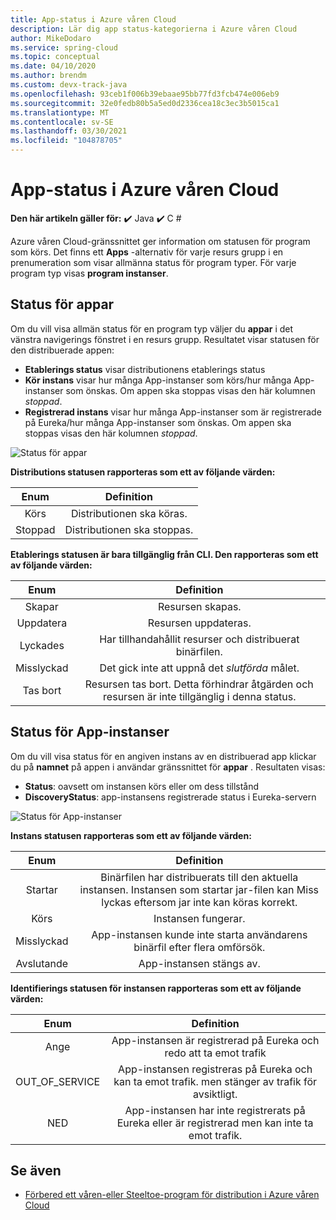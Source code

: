 ```yaml
---
title: App-status i Azure våren Cloud
description: Lär dig app status-kategorierna i Azure våren Cloud
author: MikeDodaro
ms.service: spring-cloud
ms.topic: conceptual
ms.date: 04/10/2020
ms.author: brendm
ms.custom: devx-track-java
ms.openlocfilehash: 93ceb1f006b39ebaae95bb77fd3fcb474e006eb9
ms.sourcegitcommit: 32e0fedb80b5a5ed0d2336cea18c3ec3b5015ca1
ms.translationtype: MT
ms.contentlocale: sv-SE
ms.lasthandoff: 03/30/2021
ms.locfileid: "104878705"
---
```

# <a name="app-status-in-azure-spring-cloud"></a>App-status i Azure våren Cloud

**Den här artikeln gäller för:** ✔️ Java ✔️ C #

Azure våren Cloud-gränssnittet ger information om statusen för program som körs.  Det finns ett **Apps** -alternativ för varje resurs grupp i en prenumeration som visar allmänna status för program typer.  För varje program typ visas **program instanser**.

## <a name="apps-status"></a>Status för appar
Om du vill visa allmän status för en program typ väljer du **appar** i det vänstra navigerings fönstret i en resurs grupp. Resultatet visar statusen för den distribuerade appen:

* **Etablerings status** visar distributionens etablerings status
* **Kör instans** visar hur många App-instanser som körs/hur många App-instanser som önskas. Om appen ska stoppas visas den här kolumnen *stoppad*.
* **Registrerad instans** visar hur många App-instanser som är registrerade på Eureka/hur många App-instanser som önskas. Om appen ska stoppas visas den här kolumnen *stoppad*.


 ![Status för appar](media/spring-cloud-concept-app-status/apps-ui-status.png)

**Distributions statusen rapporteras som ett av följande värden:**

| Enum | Definition |
|:--:|:----------------:|
| Körs | Distributionen ska köras. |
| Stoppad | Distributionen ska stoppas. |

**Etablerings statusen är bara tillgänglig från CLI.  Den rapporteras som ett av följande värden:**

| Enum | Definition |
|:--:|:----------------:|
| Skapar | Resursen skapas. |
| Uppdatera | Resursen uppdateras. |
| Lyckades | Har tillhandahållit resurser och distribuerat binärfilen. |
| Misslyckad | Det gick inte att uppnå det *slutförda* målet. |
| Tas bort | Resursen tas bort. Detta förhindrar åtgärden och resursen är inte tillgänglig i denna status. |

## <a name="app-instances-status"></a>Status för App-instanser

Om du vill visa status för en angiven instans av en distribuerad app klickar du på **namnet** på appen i användar gränssnittet för **appar** . Resultaten visas:
* **Status**: oavsett om instansen körs eller om dess tillstånd
* **DiscoveryStatus**: app-instansens registrerade status i Eureka-servern

 ![Status för App-instanser](media/spring-cloud-concept-app-status/apps-ui-instance-status.png)

**Instans statusen rapporteras som ett av följande värden:**

| Enum | Definition |
|:--:|:----------------:|
| Startar | Binärfilen har distribuerats till den aktuella instansen. Instansen som startar jar-filen kan Miss lyckas eftersom jar inte kan köras korrekt. |
| Körs | Instansen fungerar. |
| Misslyckad | App-instansen kunde inte starta användarens binärfil efter flera omförsök. |
| Avslutande | App-instansen stängs av. |

**Identifierings statusen för instansen rapporteras som ett av följande värden:**

| Enum | Definition |
|:--:|:----------------:|
| Ange | App-instansen är registrerad på Eureka och redo att ta emot trafik |
| OUT_OF_SERVICE | App-instansen registreras på Eureka och kan ta emot trafik. men stänger av trafik för avsiktligt. |
| NED | App-instansen har inte registrerats på Eureka eller är registrerad men kan inte ta emot trafik. |


## <a name="see-also"></a>Se även
* [Förbered ett våren-eller Steeltoe-program för distribution i Azure våren Cloud](how-to-prepare-app-deployment.md)